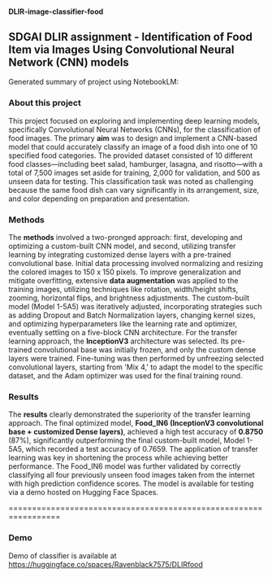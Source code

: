 #### DLIR-image-classifier-food
## SDGAI DLIR assignment - Identification of Food Item via Images Using Convolutional Neural Network (CNN) models

Generated summary of project using NotebookLM:

### About this project

This project focused on exploring and implementing deep learning models, specifically Convolutional Neural Networks (CNNs), for the classification of food images. The primary **aim** was to design and implement a CNN-based model that could accurately classify an image of a food dish into one of 10 specified food categories. The provided dataset consisted of 10 different food classes—including beet salad, hamburger, lasagna, and risotto—with a total of 7,500 images set aside for training, 2,000 for validation, and 500 as unseen data for testing. This classification task was noted as challenging because the same food dish can vary significantly in its arrangement, size, and color depending on preparation and presentation.


### Methods

The **methods** involved a two-pronged approach: first, developing and optimizing a custom-built CNN model, and second, utilizing transfer learning by integrating customized dense layers with a pre-trained convolutional base. Initial data processing involved normalizing and resizing the colored images to 150 x 150 pixels. To improve generalization and mitigate overfitting, extensive **data augmentation** was applied to the training images, utilizing techniques like rotation, width/height shifts, zooming, horizontal flips, and brightness adjustments. The custom-built model (Model 1-5A5) was iteratively adjusted, incorporating strategies such as adding Dropout and Batch Normalization layers, changing kernel sizes, and optimizing hyperparameters like the learning rate and optimizer, eventually settling on a five-block CNN architecture. For the transfer learning approach, the **InceptionV3** architecture was selected. Its pre-trained convolutional base was initially frozen, and only the custom dense layers were trained. Fine-tuning was then performed by unfreezing selected convolutional layers, starting from 'Mix 4,' to adapt the model to the specific dataset, and the Adam optimizer was used for the final training round.


### Results
The **results** clearly demonstrated the superiority of the transfer learning approach. The final optimized model, **Food\_IN6 (InceptionV3 convolutional base + customized Dense layers)**, achieved a high test accuracy of **0.8750** (87%), significantly outperforming the final custom-built model, Model 1-5A5, which recorded a test accuracy of 0.7659. The application of transfer learning was key in shortening the process while achieving better performance. The Food\_IN6 model was further validated by correctly classifying all four previously unseen food images taken from the internet with high prediction confidence scores. The model is available for testing via a demo hosted on Hugging Face Spaces.


=================================================================

### Demo

Demo of classifier is available at https://huggingface.co/spaces/Ravenblack7575/DLIRfood
